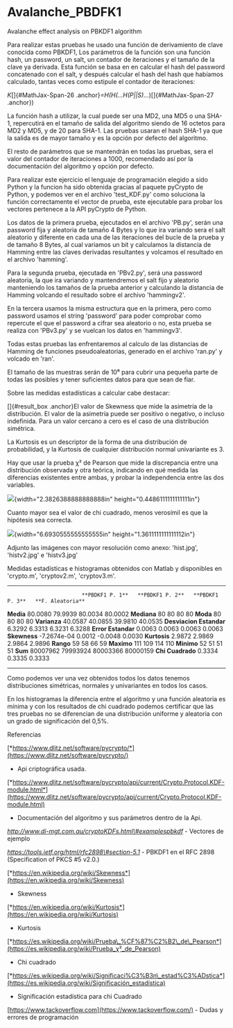 # Avalanche_PBDFK1
Avalanche effect analysis on PBKDF1 algorithm

Para realizar estas pruebas he usado una función de derivamiento de
clave conocida como PBKDF1, Los parámetros de la función son una función
hash, un password, un salt, un contador de iteraciones y el tamaño de la
clave ya derivada. Esta función se basa en en calcular el hash del
password concatenado con el salt, y después calcular el hash del hash
que habíamos calculado, tantas veces como estipule el contador de
iteraciones:

*K*[]{#MathJax-Span-26 .anchor}*=H(H(...H(P||S)…*)[]{#MathJax-Span-27
.anchor})

La función hash a utilizar, la cual puede ser una MD2, una MD5 o una
SHA-1, repercutirá en el tamaño de salida del algoritmo siendo de 16
octetos para MD2 y MD5, y de 20 para SHA-1. Las pruebas usaran el hash
SHA-1 ya que la salida es de mayor tamaño y es la opción por defecto del
algoritmo.

El resto de parámetros que se mantendrán en todas las pruebas, sera el
valor del contador de iteraciones a 1000, recomendado así por la
documentación del algoritmo y opción por defecto.

Para realizar este ejercicio el lenguaje de programación elegido a sido
Python y la funcion ha sido obtenida gracias al paquete pyCrypto de
Python, y podemos ver en el archivo 'test\_KDF.py' como soluciona la
función correctamente el vector de prueba, este ejecutable para probar
los vectores pertenece a la API pyCrypto de Python.

Los datos de la primera prueba, ejecutados en el archivo 'PB.py', serán
una password fija y aleatoria de tamaño 4 Bytes y lo que ira variando
sera el salt aleatorio y diferente en cada una de las iteraciones del
bucle de la prueba y de tamaño 8 Bytes, al cual variamos un bit y
calculamos la distancia de Hamming entre las claves derivadas
resultantes y volcamos el resultado en el archivo 'hamming'.

Para la segunda prueba, ejecutada en 'PBv2.py', será una password
aleatoria, la que ira variando y mantendremos el salt fijo y aleatorio
manteniendo los tamaños de la prueba anterior y calculando la distancia
de Hamming volcando el resultado sobre el archivo 'hammingv2'.

En la tercera usamos la misma estructura que en la primera, pero como
password usamos el string 'password' para poder comprobar como repercute
el que el password a cifrar sea aleatorio o no, esta prueba se realiza
con 'PBv3.py' y se vuelcan los datos en 'hammingv3'.

Todas estas pruebas las enfrentaremos al calculo de las distancias de
Hamming de funciones pseudoaleatorias, generado en el archivo 'ran.py' y
volcado en 'ran'.

El tamaño de las muestras serán de 10⁶ para cubrir una pequeña parte de
todas las posibles y tener suficientes datos para que sean de fiar.

Sobre las medidas estadísticas a calcular cabe destacar:

[]{#result_box .anchor}El valor de Skewness que mide la asimetría de la
distribución. El valor de la asimetría puede ser positivo o negativo, o
incluso indefinida. Para un valor cercano a cero es el caso de una
distribución simétrica.

La Kurtosis es un descriptor de la forma de una distribución de
probabilidad, y la Kurtosis de cualquier distribución normal univariante
es 3.

Hay que usar la prueba χ² de Pearson que mide la discrepancia entre una
distribución observada y otra teórica, indicando en qué medida las
diferencias existentes entre ambas, y probar la independencia entre las
dos variables.

![](media/image1.png){width="2.3826388888888888in"
height="0.4486111111111111in"}

Cuanto mayor sea el valor de chi cuadrado, menos verosímil es que la
hipótesis sea correcta.

![](media/image2.jpeg){width="6.6930555555555555in"
height="1.3611111111111112in"}

Adjunto las imágenes con mayor resolución como anexo: 'hist.jpg',
'histv2.jpg' e 'histv3.jpg'

Medidas estadísticas e histogramas obtenidos con Matlab y disponibles en
'crypto.m', 'cryptov2.m', 'cryptov3.m'.

  ------------------------- ----------------- ----------------- ----------------- ------------------
                            **PBDKF1 P. 1**   **PBDKF1 P. 2**   **PBDKF1 P. 3**   **F. Aleatoria**
  **Media**                 80.0080           79.9939           80.0034           80.0002
  **Mediana**               80                80                80                80
  **Moda**                  80                80                80                80
  **Varianza**              40.0587           40.0855           39.9810           40.0535
  **Desviacion Estandar**   6.3292            6.3313            6.3231            6.3288
  **Error Estandar**        0.0063            0.0063            0.0063            0.0063
  **Skewness**              -7.2674e-04       0.0012            -0.0048           0.0030
  **Kurtosis**              2.9872            2.9869            2.9864            2.9896
  **Rango**                 59                58                66                59
  **Maximo**                111               109               114               110
  **Minimo**                52                51                51                51
  **Sum**                   80007962          79993924          80003366          80000159
  **Chi Cuadrado**          0.3334            0.3335            0.3333            
  ------------------------- ----------------- ----------------- ----------------- ------------------

Como podemos ver una vez obtenidos todos los datos tenemos
distribuciones simétricas, normales y univariantes en todos los casos.

En los histogramas la diferencia entre el algoritmo y una función
aleatoria es mínima y con los resultados de chi cuadrado podemos
certificar que las tres pruebas no se diferencian de una distribución
uniforme y aleatoria con un grado de significación del 0,5%.

Referencias

[*https://www.dlitz.net/software/pycrypto/*](https://www.dlitz.net/software/pycrypto/)
- Api criptográfica usada.

[*https://www.dlitz.net/software/pycrypto/api/current/Crypto.Protocol.KDF-module.html*](https://www.dlitz.net/software/pycrypto/api/current/Crypto.Protocol.KDF-module.html)
- Documentación del algoritmo y sus parámetros dentro de la Api.

*http://www.di-mgt.com.au/cryptoKDFs.html\#examplespbkdf* - Vectores de
ejemplo

*https://tools.ietf.org/html/rfc2898\#section-5.1* - PBKDF1 en el RFC
2898 (Specification of PKCS \#5 v2.0.)

[*https://en.wikipedia.org/wiki/Skewness*](https://en.wikipedia.org/wiki/Skewness)
- Skewness

[*https://en.wikipedia.org/wiki/Kurtosis*](https://en.wikipedia.org/wiki/Kurtosis)
- Kurtosis

[*https://es.wikipedia.org/wiki/Prueba\_%CF%87%C2%B2\_de\_Pearson*](https://es.wikipedia.org/wiki/Prueba_χ²_de_Pearson)
- Chi cuadrado

[*https://es.wikipedia.org/wiki/Significaci%C3%B3n\_estad%C3%ADstica*](https://es.wikipedia.org/wiki/Significación_estadística)
- Significación estadística para chi Cuadrado

[https://www.tackoverflow.com](https://www.tackoverflow.com/) - Dudas y
errores de programación